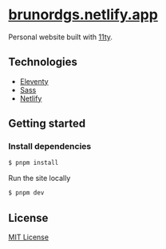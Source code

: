<h1>
  <a href="https://brunordgs.netlify.app" target="_blank">
    brunordgs.netlify.app
  </a>
</h1>

Personal website built with <a href="https://www.11ty.dev" target="_blank">11ty</a>.

## Technologies

- [Eleventy](https://www.11ty.dev)
- [Sass](https://sass-lang.com)
- [Netlify](https://www.netlify.com)

## Getting started

### Install dependencies

```bash
$ pnpm install
```

Run the site locally

```bash
$ pnpm dev
```

## License

[MIT License](./LICENSE)
